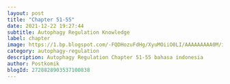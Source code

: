 ```yaml
---
layout: post 
title: "Chapter 51-55"
date: 2021-12-22 19:27:44
subtitle: Autophagy Regulation Knowledge
label: chapter
image: https://1.bp.blogspot.com/-FQDHozuFdHg/XyuMOiiO0LI/AAAAAAAAA0M/iHYCp2nRZggXlQ874Ui4E4_Gmb7zstphQCLcBGAsYHQ/s72-c/Autophagy-Regulati.jpg
category: autophagy-regulation
description: Autophagy Regulation Chapter 51-55 bahasa indonesia 
author: Postkomik
blogId: 2728828903537100838
---
```

